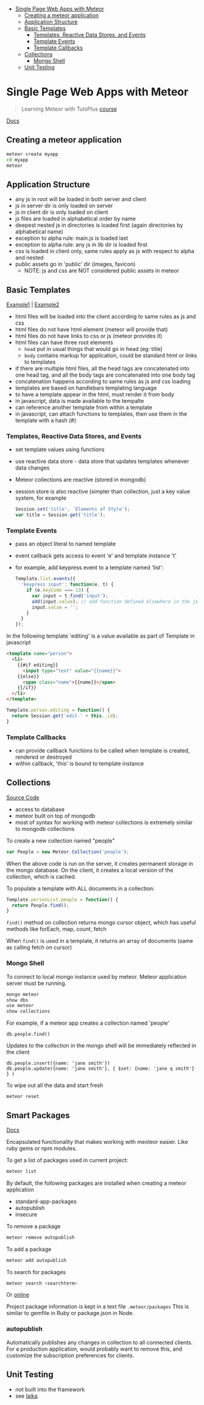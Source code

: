 <!-- START doctoc generated TOC please keep comment here to allow auto update -->
<!-- DON'T EDIT THIS SECTION, INSTEAD RE-RUN doctoc TO UPDATE -->
- [Single Page Web Apps with Meteor](#single-page-web-apps-with-meteor)
  - [Creating a meteor application](#creating-a-meteor-application)
  - [Application Structure](#application-structure)
  - [Basic Templates](#basic-templates)
    - [Templates, Reactive Data Stores, and Events](#templates-reactive-data-stores-and-events)
    - [Template Events](#template-events)
    - [Template Callbacks](#template-callbacks)
  - [Collections](#collections)
    - [Mongo Shell](#mongo-shell)
  - [Unit Testing](#unit-testing)

<!-- END doctoc generated TOC please keep comment here to allow auto update -->

# Single Page Web Apps with Meteor

> Learning Meteor with TutsPlus [course](https://code.tutsplus.com/courses/single-page-web-apps-with-meteor)

[Docs](http://docs.meteor.com/)


## Creating a meteor application

  ```bash
  meteor create myapp
  cd myapp
  meteor
  ```

## Application Structure

- any js in root will be loaded in both server and client
- js in server dir is only loaded on server
- js in client dir is only loaded on client
- js files are loaded in alphabetical order by name
- deepest nested js in directories is loaded first (again directories by alphabetical name)
- exception to alpha rule: main.js is loaded last
- exception to alpha rule: any js in lib dir is loaded first
- css is loaded in client only, same rules apply as js with respect to alpha and nested
- public assets go in 'public' dir (images, favicon)
    - NOTE: js and css are NOT considered public assets in meteor

## Basic Templates

[Example1](book/book.js) | [Example2](people/people.js)

- html files will be loaded into the client according to same rules as js and css
- html files do not have html element (meteor will provide that)
- html files do not have links to css or js (meteor provides it)
- html files can have three root elements
  * `head` put in usual things that would go in head (eg: title)
  * `body` contains markup for application, could be standard html or links to templates
- if there are multiple html files, all the head tags are concatenated into one head tag, and all the body tags are concatenated into one body tag
- concatenation happens according to same rules as js and css loading
- templates are based on handlebars templating language
- to have a template appear in the html, must render it from body
- in javascript, data is made available to the tempalte
- can reference another template from within a template
- in javascript, can attach functions to templates, then use them in the template with a hash (#)

### Templates, Reactive Data Stores, and Events

- set template values using functions
- use reactive data store - data store that updates templates whenever data changes
- Meteor collections are reactive (stored in mongodb)
- session store is also reactive (simpler than collection, just a key value system, for example

  ```javascript
  Session.set('title', 'Elements of Style');
  var title = Session.get('title');
  ```

### Template Events

- pass an object literal to named template
- event callback gets access to event 'e' and template instance 't'
- for example, add keypress event to a template named 'list':

  ```javascript
  Template.list.events({
    'keypress input': function(e, t) {
      if (e.keyCode === 13) {
        var input = t.find('input');
        add(input.value); // add function defined elsewhere in the js
        input.value = '';
      }
    }
  });
  ```

In the following template 'editing' is a value available as part of Template in javascript

  ```html
  <template name="person">
    <li>
      {{#if editing}}
        <input type="text" value="{{name}}">
      {{else}}
        <span class="name">{{name}}</span>
      {{/if}}
    </li>
  </template>
  ```

  ```javascript
  Template.person.editing = function() {
    return Session.get('edit-' + this._id);
  }
  ```

### Template Callbacks

- can provide callback functions to be called when template is created, rendered or destroyed
- within callback, 'this' is bound to template instance

## Collections

[Source Code](peopleList/peopleList.js)

- access to database
- meteor built on top of mongodb
- most of syntax for working with meteor collections is extremely similar to mongodb collections

To create a new collection named "people"

  ```javascript
  var People = new Meteor.Collection('people');
  ```

When the above code is run on the server, it creates permanent storage in the mongo database.
On the client, it creates a local version of the collection, which is cached.

To populate a template with ALL documents in a collection:

  ```javascript
  Template.personList.people = function() {
    return People.find();
  }
  ```

`find()` method on collection returns mongo cursor object, which has useful methods like forEach, map, count, fetch

When `find()` is used in a template, it returns an array of documents (same as calling fetch on cursor)

### Mongo Shell

To connect to local mongo instance used by meteor. Meteor application server must be running.

  ```bash
  mongo meteor
  show dbs
  use meteor
  show collections
  ```

For example, if a meteor app creates a collection named 'people'

  ```
  db.people.find()
  ```

Updates to the collection in the mongo shell will be immediately reflected in the client

  ```
  db.people.insert({name: 'jane smith'})
  db.people.update({name: 'jane smith'}, { $set: {name: 'jane q smith'}  } )
  ```

To wipe out all the data and start fresh

  ```
  meteor reset
  ```

## Smart Packages

[Docs](http://docs.meteor.com/#usingpackages)

Encapsulated functionality that makes working with meoteor easier. Like ruby gems or npm modules.

To get a list of packages used in current project:

  ```bash
  meteor list
  ```

By default, the following packages are installed when creating a meteor application

* standard-app-packages
* autopublish
* insecure

To remove a package

  ```bash
  meteor remove autopublish
  ```

To add a package

  ```bash
  meteor add autopublish
  ```

To search for packages

  ```bash
  meteor search <searchterm>
  ```

Or [online](http://atmospherejs.com/)

Project package information is kept in a text file `.meteor/packages`
This is similar to gemfile in Ruby or package.json in Node.

### autopublish

Automatically publishes any changes in collection to all connected clients.
For a production application, would probably want to remove this, and customize the subscription preferences for clients.


## Unit Testing

- not built into the framework
- see [laika](http://arunoda.github.io/laika/concepts.html)